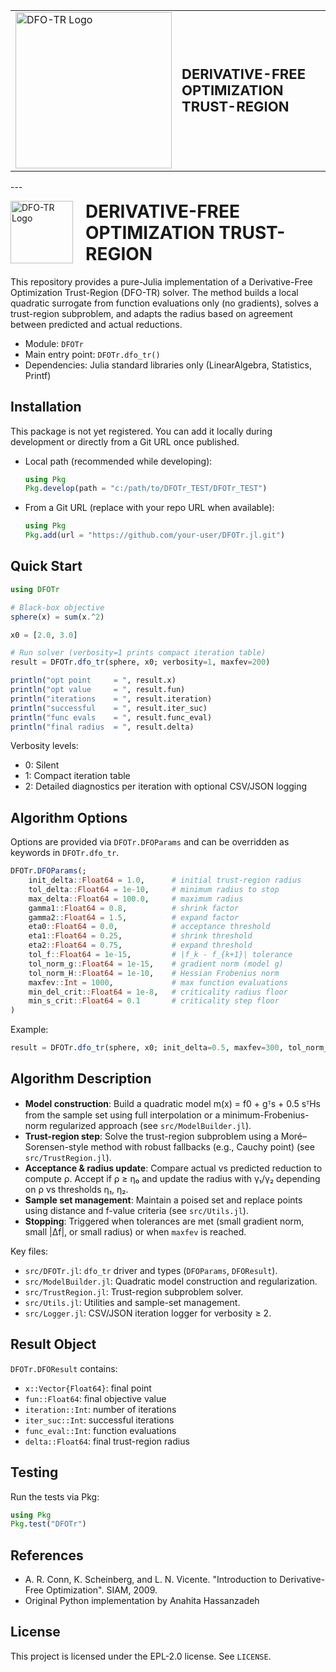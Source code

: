 <table style="width: 100%; border: none;">
  <tr>
    <td style="width: 120px; vertical-align: middle;">
      <img src="https://github.com/user-attachments/assets/59c3f790-5bcc-4932-82bc-fe4ca168d15f" width="250" height="250" alt="DFO-TR Logo">
    </td>
    <td style="text-align: left; vertical-align: middle;">
      <h1 style="margin: 0; font-size: 22px;">DERIVATIVE-FREE OPTIMIZATION TRUST-REGION</h1>
    </td>
  </tr>
</table>
---

<p align="left">
  <img src="https://github.com/user-attachments/assets/59c3f790-5bcc-4932-82bc-fe4ca168d15f" width="100" height="100" alt="DFO-TR Logo" style="float: left; margin-right: 20px; margin-bottom: 0px;">
</p>

<h1 style="margin-top: 0px;">DERIVATIVE-FREE OPTIMIZATION TRUST-REGION</h1>

This repository provides a pure-Julia implementation of a Derivative-Free Optimization Trust-Region (DFO-TR) solver. The method builds a local quadratic surrogate from function evaluations only (no gradients), solves a trust-region subproblem, and adapts the radius based on agreement between predicted and actual reductions.

- Module: `DFOTr`
- Main entry point: `DFOTr.dfo_tr()`
- Dependencies: Julia standard libraries only (LinearAlgebra, Statistics, Printf)

## Installation

This package is not yet registered. You can add it locally during development or directly from a Git URL once published.

- Local path (recommended while developing):
  ```julia
  using Pkg
  Pkg.develop(path = "c:/path/to/DFOTr_TEST/DFOTr_TEST")
  ```
- From a Git URL (replace with your repo URL when available):
  ```julia
  using Pkg
  Pkg.add(url = "https://github.com/your-user/DFOTr.jl.git")
  ```

## Quick Start

```julia
using DFOTr

# Black-box objective
sphere(x) = sum(x.^2)

x0 = [2.0, 3.0]

# Run solver (verbosity=1 prints compact iteration table)
result = DFOTr.dfo_tr(sphere, x0; verbosity=1, maxfev=200)

println("opt point     = ", result.x)
println("opt value     = ", result.fun)
println("iterations    = ", result.iteration)
println("successful    = ", result.iter_suc)
println("func evals    = ", result.func_eval)
println("final radius  = ", result.delta)
```
Verbosity levels:
- 0: Silent
- 1: Compact iteration table
- 2: Detailed diagnostics per iteration with optional CSV/JSON logging

## Algorithm Options

Options are provided via `DFOTr.DFOParams` and can be overridden as keywords in `DFOTr.dfo_tr`.

```julia
DFOTr.DFOParams(; 
    init_delta::Float64 = 1.0,      # initial trust-region radius
    tol_delta::Float64 = 1e-10,     # minimum radius to stop
    max_delta::Float64 = 100.0,     # maximum radius
    gamma1::Float64 = 0.8,          # shrink factor
    gamma2::Float64 = 1.5,          # expand factor
    eta0::Float64 = 0.0,            # acceptance threshold
    eta1::Float64 = 0.25,           # shrink threshold
    eta2::Float64 = 0.75,           # expand threshold
    tol_f::Float64 = 1e-15,         # |f_k - f_{k+1}| tolerance
    tol_norm_g::Float64 = 1e-15,    # gradient norm (model g)
    tol_norm_H::Float64 = 1e-10,    # Hessian Frobenius norm
    maxfev::Int = 1000,             # max function evaluations
    min_del_crit::Float64 = 1e-8,   # criticality radius floor
    min_s_crit::Float64 = 0.1       # criticality step floor
)
```

Example:
```julia
result = DFOTr.dfo_tr(sphere, x0; init_delta=0.5, maxfev=300, tol_norm_g=1e-8, verbosity=2)
```

## Algorithm Description

- __Model construction__: Build a quadratic model m(x) = f0 + gᵀs + 0.5 sᵀHs from the sample set using full interpolation or a minimum-Frobenius-norm regularized approach (see `src/ModelBuilder.jl`).
- __Trust-region step__: Solve the trust-region subproblem using a Moré–Sorensen-style method with robust fallbacks (e.g., Cauchy point) (see `src/TrustRegion.jl`).
- __Acceptance & radius update__: Compare actual vs predicted reduction to compute ρ. Accept if ρ ≥ η₀ and update the radius with γ₁/γ₂ depending on ρ vs thresholds η₁, η₂.
- __Sample set management__: Maintain a poised set and replace points using distance and f-value criteria (see `src/Utils.jl`).
- __Stopping__: Triggered when tolerances are met (small gradient norm, small |Δf|, or small radius) or when `maxfev` is reached.

Key files:
- `src/DFOTr.jl`: `dfo_tr` driver and types (`DFOParams`, `DFOResult`).
- `src/ModelBuilder.jl`: Quadratic model construction and regularization.
- `src/TrustRegion.jl`: Trust-region subproblem solver.
- `src/Utils.jl`: Utilities and sample-set management.
- `src/Logger.jl`: CSV/JSON iteration logger for verbosity ≥ 2.

## Result Object

`DFOTr.DFOResult` contains:
- `x::Vector{Float64}`: final point
- `fun::Float64`: final objective value
- `iteration::Int`: number of iterations
- `iter_suc::Int`: successful iterations
- `func_eval::Int`: function evaluations
- `delta::Float64`: final trust-region radius

## Testing

Run the tests via Pkg:
```julia
using Pkg
Pkg.test("DFOTr")
```

## References

- A. R. Conn, K. Scheinberg, and L. N. Vicente. "Introduction to Derivative-Free Optimization". SIAM, 2009.
- Original Python implementation by Anahita Hassanzadeh

## License

This project is licensed under the EPL-2.0 license. See `LICENSE`.
